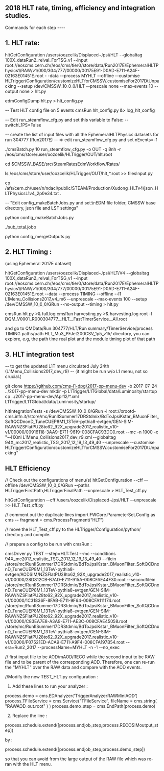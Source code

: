 ## 2018 HLT rate, timing, efficiency and integration studies. 

Commands for each step ----

## 1. HLT rate:

hltGetConfiguration /users/oozcelik/Displaced-Jpsi/HLT --globaltag 100X_dataRun2_relval_ForTSG_v1 --input root://eoscms.cern.ch//eos/cms/tier0/store/data/Run2017E/EphemeralHLTPhysics1/RAW/v1/000/304/777/00000/00175E91-D0AD-E711-A24F-02163E01451E.root - -data --process MYHLT --offline --customise HLTrigger/Configuration/customizeHLTforCMSSW.customiseFor2017DtUnpacking --setup /dev/CMSSW_10_0_0/HLT --prescale none --max-events 10 --output none > hlt.py

edmConfigDump hlt.py > hlt_config.py

-- Test HLT config file on 5 events
cmsRun hlt_config.py &> log_hlt_config

-- Edit run_steamflow_cfg.py and set this variable to False:
-- switchL1PS=False

-- create the list of input files with all the EphemeralHLTPhysics datasets for run 304777 (Run2017E)
-- => edit run_steamflow_cfg.py and set nEvents=-1

./cmsBatch.py 10 run_steamflow_cfg.py -o OUT -q 8nh -r /eos/cms/store/user/oozcelik/HLTrigger/OUT/hlt.root

cd $CMSSW_BASE/src/SteamRatesEdmWorkflow/Rates/

ls /eos/cms/store/user/oozcelik/HLTrigger/OUT/hlt_*.root >> filesInput.py

cp /afs/cern.ch/user/n/ndaci/public/STEAM/Production/Xudong_HLTv4/json_HLTPhysicsL1v4_2p0e34.txt .

-- "Edit config_makeBatchJobs.py and set:\nEDM file folder, CMSSW base directory, json file and LSF settings"

python config_makeBatchJobs.py

./sub_total.jobb

python config_mergeOutputs.py

## 2. HLT Timing :
(using Ephemeral 2017E dataset)

hltGetConfiguration /users/oozcelik/Displaced-Jpsi/HLT/V4 --globaltag 100X_dataRun2_relval_ForTSG_v1 --input root://eoscms.cern.ch//eos/cms/tier0/store/data/Run2017E/EphemeralHLTPhysics1/RAW/v1/000/304/777/00000/00175E91-D0AD-E711-A24F-02163E01451E.root --data --process TIMING --offline --l1 L1Menu_Collisions2017_v4_m6 --unprescale --max-events 100 --setup /dev/CMSSW_10_0_0/GRun --no-output --timing > hlt.py

cmsRun hlt.py >& full.log
cmsRun harvesting.py >& harvesting.log
root -l DQM_V0001_R000304777__HLT__FastTimerService__All.root

and go to QMData/Run 304777/HLT/Run summary/TimerService/process TIMING paths/path HLT_Mu3_PFJet200CSV_1p5_v15/ directory, you can explore, e.g, the path time real plot and the module timing plot of that path

## 3. HLT integration test

-- to get the updated L1T menu circulated July 24th (L1Menu_Collisions2017_dev_r9) --
(it might be run w/o L1 menu, not so crucial.)

git clone https://github.com/cms-l1-dpg/2017-pp-menu-dev -b 2017-07-24 ../2017-pp-menu-dev
mkdir -p L1Trigger/L1TGlobal/data/Luminosity/startup
cp ../2017-pp-menu-dev/Apr12/*.xml L1Trigger/L1TGlobal/data/Luminosity/startup/

hltIntegrationTests -s /dev/CMSSW_10_0_0/GRun -i root://xrootd-cms.infn.it//store/mc/RunIISummer17DRStdmix/BdToJpsiKstar_BMuonFilter_SoftQCDnonD_TuneCUEP8M1_13TeV-pythia8-evtgen/GEN-SIM-RAW/NZSFlatPU28to62_92X_upgrade2017_realistic_v10-v1/00000/00916118-3AA9-E711-9619-008CFAC93DC0.root --mc -n 1000 -x "--l1Xml L1Menu_Collisions2017_dev_r9.xml --globaltag 94X_mc2017_realistic_TSG_2017_12_19_13_49_40 --unprescale --customise HLTrigger/Configuration/customizeHLTforCMSSW.customiseFor2017DtUnpacking"  

## HLT Efficiency 

// Check out the configurations of menu(s)
hltGetConfiguration --cff --offline /dev/CMSSW_10_0_0/GRun --paths HLTriggerFirstPath,HLTriggerFinalPath --unprescale > HLT_Test_cff.py

hltGetConfiguration --cff /users/oozcelik/Displaced-Jpsi/HLT --unprescale >> HLT_Test_cff.py

// comment out the duplicate lines import FWCore.ParameterSet.Config as cms -- 
fragment = cms.ProcessFragment(“HLT”) 

// move the HLT_Test_cff.py to the HLTrigger/Configuration/python/ directory and compile. 

// prepare a config to be run with cmsRun :

cmsDriver.py TEST --step=HLT:Test --mc --conditions  94X_mc2017_realistic_TSG_2017_12_19_13_49_40 --filein /store/mc/RunIISummer17DRStdmix/BdToJpsiKstar_BMuonFilter_SoftQCDnonD_TuneCUEP8M1_13TeV-pythia8-evtgen/AODSIM/NZSFlatPU28to62_92X_upgrade2017_realistic_v10-v1/00000/28D812CB-B7AD-E711-915A-008CFAE44F30.root --secondfilein /store/mc/RunIISummer17DRStdmix/BdToJpsiKstar_BMuonFilter_SoftQCDnonD_TuneCUEP8M1_13TeV-pythia8-evtgen/GEN-SIM-RAW/NZSFlatPU28to62_92X_upgrade2017_realistic_v10-v1/00000/1C31836F-8FAB-E711-9F64-008CFA111174.root
/store/mc/RunIISummer17DRStdmix/BdToJpsiKstar_BMuonFilter_SoftQCDnonD_TuneCUEP8M1_13TeV-pythia8-evtgen/GEN-SIM-RAW/NZSFlatPU28to62_92X_upgrade2017_realistic_v10-v1/00000/C83EA7E8-A3A9-E711-AE3C-008CFAE45058.root
/store/mc/RunIISummer17DRStdmix/BdToJpsiKstar_BMuonFilter_SoftQCDnonD_TuneCUEP8M1_13TeV-pythia8-evtgen/GEN-SIM-RAW/NZSFlatPU28to62_92X_upgrade2017_realistic_v10-v1/00000/F07521ED-ACA9-E711-A9F4-008CFA197B54.root --era=Run2_2017 --processName=MYHLT   -n  -1 --no_exec

// first input file to be AOD/mAOD/RECO while the second input to be RAW file and to be parent of the corresponding AOD. Therefore, one can re-run the "MYHLT" over the RAW data and compare with the AOD events.   

//Modify the new TEST_HLT.py configuration :

1. Add these lines to run your analyzer :

process.demo = cms.EDAnalyzer('TriggerAnalyzerRAWMiniAOD')
process.TFileService = cms.Service("TFileService",
                                   fileName = cms.string( "RAWAOD_out.root" )
                                   )
process.demo_step = cms.EndPath(process.demo)

2. Replace the line :

process.schedule.extend([process.endjob_step,process.RECOSIMoutput_step])

by :

process.schedule.extend([process.endjob_step,process.demo_step])

so that you can avoid from the large output of the RAW file which was re-ran with the HLT menu.
